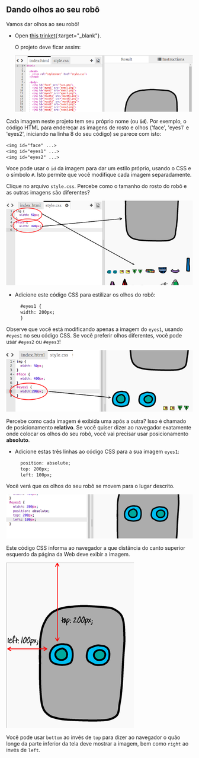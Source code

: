 ## Dando olhos ao seu robô

Vamos dar olhos ao seu robô!

+ Open [this trinket](http://jumpto.cc/web-robot){:target="_blank"}.
    
    O projeto deve ficar assim:
    
    ![screenshot](images/robot-starter.png)

Cada imagem neste projeto tem seu próprio nome (ou **`id`**). Por exemplo, o código HTML para endereçar as imagens de rosto e olhos ('face', 'eyes1' e 'eyes2', iniciando na linha 8 do seu código) se parece com isto:

    <img id="face" ...>
    <img id="eyes1" ...>
    <img id="eyes2" ...>
    

Voce pode usar o `id` da imagem para dar um estilo próprio, usando o CSS e o símbolo `#`. Isto permite que você modifique cada imagem separadamente.

Clique no arquivo `style.css`. Percebe como o tamanho do rosto do robô e as outras imagens são diferentes?

![screenshot](images/robot-id.png)

+ Adicione este código CSS para estilizar os olhos do robô:
    
        #eyes1 {
        width: 200px;
        }
        

Observe que você está modificando apenas a imagem do `eyes1`, usando `#eyes1` no seu código CSS. Se você preferir olhos diferentes, você pode usar `#eyes2` ou `#eyes3`!

![screenshot](images/robot-eyes-width.png)

Percebe como cada imagem é exibida uma após a outra? Isso é chamado de posicionamento **relativo**. Se você quiser dizer ao navegador exatamente onde colocar os olhos do seu robô, você vai precisar usar posicionamento **absoluto**.

+ Adicione estas três linhas ao código CSS para a sua imagem `eyes1`:
    
        position: absolute;
        top: 200px;
        left: 100px;
        

Você verá que os olhos do seu robô se movem para o lugar descrito.

![screenshot](images/robot-eyes-position.png)

Este código CSS informa ao navegador a que distância do canto superior esquerdo da página da Web deve exibir a imagem.

![screenshot](images/robot-eyes-position2.png)

Você pode usar `bottom` ao invés de `top` para dizer ao navegador o quão longe da parte inferior da tela deve mostrar a imagem, bem como `right` ao invés de `left`.